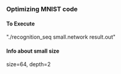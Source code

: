 ### Optimizing MNIST code

#### To Execute

"./recognition_seq small.network result.out"

#### Info about small size 
size=64, depth=2

